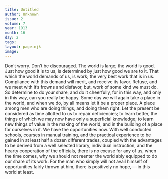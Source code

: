 ```yaml
---
title: Untitled
author: Unknown
issue: 2
volume: 7
year: 1913
month: 16
day: 2
tags:
layout: page.njk
image:
---
```

Don’t worry. Don’t be discouraged. The world is large; the world is good. Just how good it is to us, is determined by just how good we are to it. That which the world demands of us, is work; the very best work that is in us. Compliance with this demand will merit, and receive its favor. Refuse, and we meet with it’s frowns and disfavor, but, work of some kind we must do. So determine to do your share, and do it cheerfully, for in this way, and only in this way, can you really be happy. Some day we will again take a place in the world, and when we do, by all means let it be a proper place. A place among men who are doing things, and doing them right. Let the present be considered as time allotted to us to repair deficiencies; to learn better, the things of which we may now have only a superficial knowledge; to learn new things of value in the making of the world, and in the building of a place for ourselves in it. We have the opportunities now. With well conducted schools, courses in manual training, and the practical experience to be gained in at least half a dozen different trades, coupled with the advantages to be derived from a well selected library, individual instruction, and the hearty cooperation of the officials, there is no excuse for any of us, when the time comes, why we should not reenter the world ably equipped to do our share of its work. For the man who simply will not avail himself of opportunities fairly thrown at him, there is positively no hope,—-in this world at least. 
